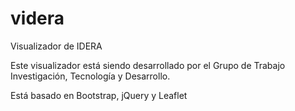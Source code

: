 videra
======

Visualizador de IDERA

Este visualizador está siendo desarrollado por el Grupo de Trabajo Investigación, Tecnología y Desarrollo.

Está basado en Bootstrap, jQuery y Leaflet
